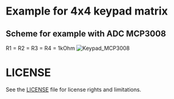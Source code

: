 # Example for 4x4 keypad matrix

## Scheme for example with ADC MCP3008
R1 = R2 = R3 = R4 = 1kOhm 
![Keypad_MCP3008](https://github.com/StMaHa/raspberry-examples/blob/master/4x4_matrix_keypad/Keypad_MCP3008.png)

# LICENSE

See the [LICENSE](..\LICENSE.md) file for license rights and limitations.
